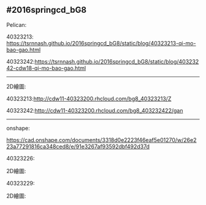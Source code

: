 #2016springcd_bG8
---------------------------------------------------------------------------------------
Pelican:

40323213: https://tsrnnash.github.io/2016springcd_bG8/static/blog/40323213-qi-mo-bao-gao.html

40323242:https://tsrnnash.github.io/2016springcd_bG8/static/blog/40323242-cdw18-qi-mo-bao-gao.html

---------------------------------------------------------------------------------------
2D繪圖:

40323213:http://cdw11-40323200.rhcloud.com/bg8_40323213/Z

40323242:http://cdw11-40323200.rhcloud.com/bg8_403232422/gan

---------------------------------------------------------------------------------------
onshape:

https://cad.onshape.com/documents/3318d0e2223f46eaf5e01270/w/26e223a77291816ca348ced8/e/91e3267af93592dbf492d37d


40323226:

2D繪圖:

40323229:

2D繪圖:





